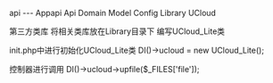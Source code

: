 api ---
    Appapi
        Api
        Domain
        Model
    Config
    Library
        UCloud

第三方类库
将相关类库放在Library目录下
编写UCloud_Lite类

init.php中进行初始化UCloud_Lite类
DI()->ucloud = new UCloud_Lite();

控制器进行调用
DI()->ucloud->upfile($_FILES['file']);